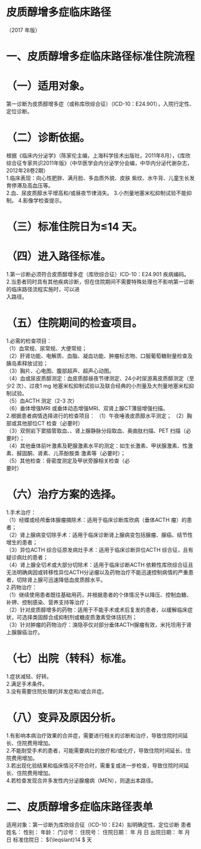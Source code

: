 # 皮质醇增多症临床路径  
（2017 年版）  
# 一、皮质醇增多症临床路径标准住院流程  
# （一）适用对象。  
第一诊断为皮质醇增多症（或称库欣综合征）（ICD-10：E24.901），入院行定性、定位诊断。  
# （二）诊断依据。  
根据《临床内分泌学》（陈家伦主编，上海科学技术出版社，2011年8月），《库欣综合征专家共识2011年版》（中华医学会内分泌学分会编，中华内分泌代谢杂志，2012年28卷2期）  
1.临床表现：向心性肥胖、满月脸、多血质外貌、皮肤 紫纹、水牛背、儿童生长发育停滞及高血压等。  
2.血、尿皮质醇水平增高和/或昼夜节律消失。 3.小剂量地塞米松抑制试验不能抑制。 4.影像学检查提示。  
# （三）标准住院日为≤14 天。  
# （四）进入路径标准。  
1.第一诊断必须符合皮质醇增多症（库欣综合征）ICD-10：E24.901 疾病编码。  
2.当患者同时具有其他疾病诊断，但在住院期间不需要特殊处理也不影响第一诊断的临床路径流程实施时，可以进  
入路径。  
# （五）住院期间的检查项目。  
1.必需的检查项目：  
（1）血常规、尿常规、大便常规；  
（2）肝肾功能、电解质、血脂、凝血功能、肿瘤标志物、口服葡萄糖耐量检查及胰岛素释放试验；  
（3）胸片、心电图、腹部超声、超声心动图。  
（4）血或尿皮质醇测定：血皮质醇昼夜节律测定、24小时尿游离皮质醇测定（至少2 次）、过夜1 mg 地塞米松抑制试验以及联合经典的小剂量及大剂量地塞米松抑制试验。  
（5）血ACTH 测定（2-3 次）  
（6）垂体增强MRI 或垂体动态增强MRI、双肾上腺CT薄层增强扫描。  
2.根据患者病情选择进行的检查项目： （1）午夜唾液皮质醇水平测定； （2）胸部或其他部位CT 检查（必要时）  
（3）双侧岩下窦插管取血、、肾上腺静脉分段取血、奥曲肽扫描、PET 扫描（必要时）；  
（4）其他垂体前叶激素及靶腺激素水平的测定：如生长激素、甲状腺激素、性激素、醛固酮、肾素、儿茶酚胺类 激素等（必要时）；  
（5）其他检查：骨密度测定及甲状旁腺相关检查（必  
要时）  
# （六）治疗方案的选择。  
1.手术治疗：  
（1）经蝶或经颅垂体腺瘤摘除术：适用于临床诊断库欣病（垂体ACTH 瘤）的患者；  
（2）肾上腺病变切除手术：适用于临床诊断肾上腺病变包括腺瘤、腺癌、结节性增生的患者；  
（3）异位ACTH 综合征原发病灶手术：适用于临床诊断异位ACTH 综合征，且有疑诊病灶的患者；  
（4）肾上腺全切术或大部分切除术：适用于临床诊断ACTH 依赖性库欣综合征且无法明确病因或转移性异位ACTH分泌瘤以及药物治疗不能迅速控制病情的严重患者，切除肾上腺可迅速降低血皮质醇水平。  
2.药物治疗：  
（1）继续使用患者既往基础用药，并根据患者的个体情况予以降压、控制血糖、补钾、控制感染、营养支持等治疗；  
（2）针对皮质醇增多的药物：适用于不能手术或术后复发的患者，以缓解临床症状，可选择类固醇合成抑制剂或糖皮质激素受体拮抗剂；  
（3）针对肿瘤的药物治疗：溴隐亭仅对部分垂体ACTH腺瘤有效，米托坦用于肾上腺腺癌治疗。  
# （七）出院（转科）标准。  
1.症状减轻、好转。  
2.满足手术条件。  
3.没有需要住院处理的并发症和/或合并症。  
# （八）变异及原因分析。  
1.有影响本病治疗效果的合并症，需要进行相关的诊断和治疗，导致住院时间延长、住院费用增加。  
2.不能耐受手术的患者，可能需要病灶的放疗和/或化疗，导致住院时间延长、住院费用增加。  
3.若出现化验结果和临床情况不符合时，需重复或进一步检查，导致住院时间延长、住院费用增加。  
4.若检查发现合并多发性内分泌腺瘤病（MEN），则退出本路径。  
# 二、皮质醇增多症临床路径表单  
适用对象：第一诊断为库欣综合征（ICD-10：E24）拟明确定性、定位诊断 患者姓名：         性别：    年龄：     门诊号：       住院号：        住院日期：  年  月  日     出院日期：  年  月  日   标准住院日： ${\leqslant}14 $ 天  
